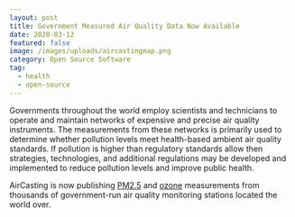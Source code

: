 ```yaml
---
layout: post
title: Government Measured Air Quality Data Now Available
date: 2020-03-12
featured: false
image: /images/uploads/aircastingmap.png
category: Open Source Software
tag:
  - health
  - open-source
---
```

Governments throughout the world employ scientists and technicians to operate and maintain networks of expensive and precise air quality instruments. The measurements from these networks is primarily used to determine whether pollution levels meet health-based ambient air quality standards. If pollution is higher than regulatory standards allow then strategies, technologies, and additional regulations may be developed and implemented to reduce pollution levels and improve public health.

AirCasting is now publishing [PM2.5](https://bit.ly/3JfsLrT) and [ozone](https://bit.ly/45r3v9i) measurements from thousands of government-run air quality monitoring stations located the world over.
